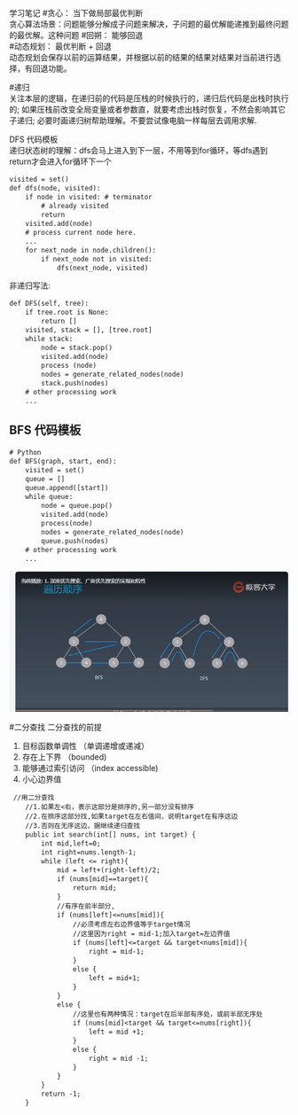 学习笔记
#贪心： 
当下做局部最优判断  
贪心算法场景：问题能够分解成子问题来解决，子问题的最优解能递推到最终问题的最优解。这种问题
#回朔： 
能够回退  
#动态规划： 
最优判断 + 回退  
动态规划会保存以前的运算结果，并根据以前的结果的结果对结果对当前进行选择，有回退功能。

#递归  
关注本层的逻辑，在递归前的代码是压栈的时候执行的，递归后代码是出栈时执行的;
如果压栈前改变全局变量或者参数直，就要考虑出栈时恢复，不然会影响其它子递归;
必要时画递归树帮助理解。不要尝试像电脑一样每层去调用求解.

DFS 代码模板  
递归状态树的理解：dfs会马上进入到下一层，不用等到for循环，等dfs遇到return才会进入for循环下一个  
```$xslt
visited = set() 
def dfs(node, visited):
    if node in visited: # terminator
    	# already visited 
    	return 
	visited.add(node) 
	# process current node here. 
	...
	for next_node in node.children(): 
		if next_node not in visited: 
			dfs(next_node, visited)
```
非递归写法:  
```
def DFS(self, tree): 
   	if tree.root is None: 
   		return [] 
   	visited, stack = [], [tree.root]
   	while stack: 
   		node = stack.pop() 
   		visited.add(node)
   		process (node) 
   		nodes = generate_related_nodes(node) 
   		stack.push(nodes) 
   	# other processing work 
   	...
```

## BFS 代码模板
```$xslt
# Python
def BFS(graph, start, end):
    visited = set()
	queue = [] 
	queue.append([start]) 
	while queue: 
		node = queue.pop() 
		visited.add(node)
		process(node) 
		nodes = generate_related_nodes(node) 
		queue.push(nodes)
	# other processing work 
	...

```
![](.NOTE_images/bfs-dfs.png)

#二分查找
二分查找的前提  
1. 目标函数单调性 （单调递增或递减）
2. 存在上下界 （bounded)
3. 能够通过索引访问 （index accessible)
4. 小心边界值
```$xslt
 //用二分查找
    //1.如果左<右，表示这部分是排序的,另一部分没有排序
    //2.在排序这部分找,如果target在左右值间，说明target在有序这边
    //3.否则在无序这边，据继续递归查找
    public int search(int[] nums, int target) {
        int mid,left=0;
        int right=nums.length-1;
        while (left <= right){
            mid = left+(right-left)/2;
            if (nums[mid]==target){
                return mid;
            }
            //有序在前半部分,
            if (nums[left]<=nums[mid]){
                //必须考虑左右边界值等于target情况
                //这里因为right = mid-1;加入target=左边界值
                if (nums[left]<=target && target<nums[mid]){
                    right = mid-1;
                }
                else {
                    left = mid+1;
                }
            }
            else {
                //这里也有两种情况：target在后半部有序处，或前半部无序处
                if (nums[mid]<target && target<=nums[right]){
                    left = mid +1;
                }
                else {
                    right = mid -1;
                }
            }
        }
        return -1;
    }
```